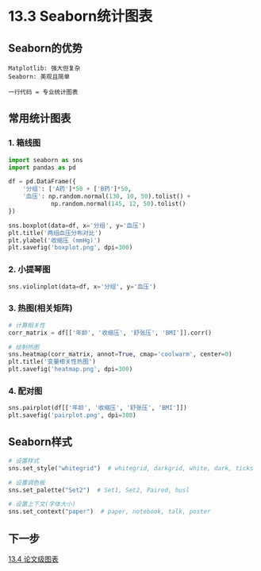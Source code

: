 # 13.3 Seaborn统计图表

## Seaborn的优势

```
Matplotlib: 强大但复杂
Seaborn: 美观且简单

一行代码 = 专业统计图表
```

## 常用统计图表

### 1. 箱线图

```python
import seaborn as sns
import pandas as pd

df = pd.DataFrame({
    '分组': ['A药']*50 + ['B药']*50,
    '血压': np.random.normal(130, 10, 50).tolist() +
            np.random.normal(145, 12, 50).tolist()
})

sns.boxplot(data=df, x='分组', y='血压')
plt.title('两组血压分布对比')
plt.ylabel('收缩压 (mmHg)')
plt.savefig('boxplot.png', dpi=300)
```

### 2. 小提琴图

```python
sns.violinplot(data=df, x='分组', y='血压')
```

### 3. 热图(相关矩阵)

```python
# 计算相关性
corr_matrix = df[['年龄', '收缩压', '舒张压', 'BMI']].corr()

# 绘制热图
sns.heatmap(corr_matrix, annot=True, cmap='coolwarm', center=0)
plt.title('变量相关性热图')
plt.savefig('heatmap.png', dpi=300)
```

### 4. 配对图

```python
sns.pairplot(df[['年龄', '收缩压', '舒张压', 'BMI']])
plt.savefig('pairplot.png', dpi=300)
```

## Seaborn样式

```python
# 设置样式
sns.set_style("whitegrid")  # whitegrid, darkgrid, white, dark, ticks

# 设置调色板
sns.set_palette("Set2")  # Set1, Set2, Paired, husl

# 设置上下文(字体大小)
sns.set_context("paper")  # paper, notebook, talk, poster
```

## 下一步

[13.4 论文级图表](13.4-publication-quality.md)

